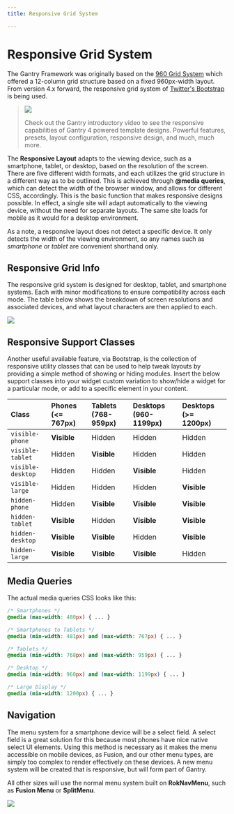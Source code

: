 ```yaml
---
title: Responsive Grid System

---
```


Responsive Grid System
======================
The Gantry Framework was originally based on the [960 Grid System](http://960.gs/) which offered a 12-column grid structure based on a fixed 960px-width layout. From version 4.x forward, the responsive grid system of [Twitter's Bootstrap](http://twitter.github.com/bootstrap/) is being used.

> [![](../assets/g4-promo.jpg)](http://youtube.com/embed/akpCH1JNvaY)
>
> Check out the Gantry introductory video to see the responsive capabilities of Gantry 4 powered template designs. Powerful features, presets, layout configuration, responsive design, and much, much more.

The **Responsive Layout** adapts to the viewing device, such as a smartphone, tablet, or desktop, based on the resolution of the screen. There are five different width formats, and each utilizes the grid structure in a different way as to be outlined. This is achieved through **@media queries**, which can detect the width of the browser window, and allows for different CSS, accordingly. This is the basic function that makes responsive designs possible. In effect, a single site will adapt automatically to the viewing device, without the need for separate layouts. The same site loads for mobile as it would for a desktop environment.

As a note, a responsive layout does not detect a specific device. It only detects the width of the viewing environment, so any names such as _smartphone_ or _tablet_ are convenient shorthand only.


Responsive Grid Info
--------------------
The responsive grid system is designed for desktop, tablet, and smartphone systems. Each with minor modifications to ensure compatibility across each mode. The table below shows the breakdown of screen resolutions and associated devices, and what layout characters are then applied to each.

![](assets/responsive1.jpg)


Responsive Support Classes
--------------------------
Another useful available feature, via Bootstrap, is the collection of responsive utility classes that can be used to help tweak layouts by providing a simple method of showing or hiding modules. Insert the below support classes into your widget custom variation to show/hide a widget for a particular mode, or add to a specific element in your content.

|       Class       | Phones (<= 767px) | Tablets (768-959px) | Desktops (960-1199px) | Desktops (>= 1200px) |
| :---------------- | :---------------- | :------------------ | :-------------------- | :------------------- |
| `visible-phone`   | **Visible**       | Hidden              | Hidden                | Hidden               |
| `visible-tablet`  | Hidden            | **Visible**         | Hidden                | Hidden               |
| `visible-desktop` | Hidden            | Hidden              | **Visible**           | Hidden               |
| `visible-large`   | Hidden            | Hidden              | Hidden                | **Visible**          |
| `hidden-phone`    | Hidden            | **Visible**         | **Visible**           | **Visible**          |
| `hidden-tablet`   | **Visible**       | Hidden              | **Visible**           | **Visible**          |
| `hidden-desktop`  | **Visible**       | **Visible**         | Hidden                | **Visible**          |
| `hidden-large`    | **Visible**       | **Visible**         | **Visible**           | Hidden               |

Media Queries
-------------
The actual media queries CSS looks like this:

~~~ .css
/* Smartphones */
@media (max-width: 480px) { ... }

/* Smartphones to Tablets */
@media (min-width: 481px) and (max-width: 767px) { ... }

/* Tablets */
@media (min-width: 768px) and (max-width: 959px) { ... }

/* Desktop */
@media (min-width: 960px) and (max-width: 1199px) { ... }

/* Large Display */
@media (min-width: 1200px) { ... }
~~~


Navigation
----------
The menu system for a smartphone device will be a select field. A select field is a great solution for this because most phones have nice native select UI elements. Using this method is necessary as it makes the menu accessible on mobile devices, as Fusion, and our other menu types, are simply too complex to render effectively on these devices. A new menu system will be created that is responsive, but will form part of Gantry.

All other sizes will use the normal menu system built on **RokNavMenu**, such as **Fusion Menu** or **SplitMenu**.

![](assets/responsive3.jpg)
